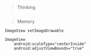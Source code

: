 > Thinking

```

```

> Memory

```
ImageView setImageDrawable

ImageView
	android:scaleType="centerInside"
	android:adjustViewBounds="true"
```

